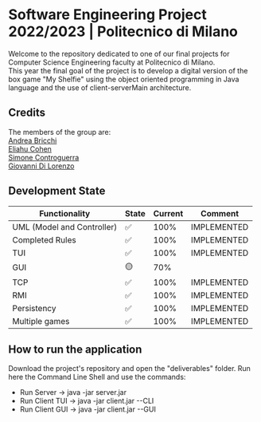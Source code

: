 # Software Engineering Project 2022/2023 | Politecnico di Milano

Welcome to the repository dedicated to one of our final projects for Computer Science Engineering faculty at Politecnico di Milano.  
This year the final goal of the project is to develop a digital version of the box game "My Shelfie" using the object oriented programming in Java language and the use of client-serverMain architecture.

## Credits

The members of the group are:  
[Andrea Bricchi](https://github.com/andrebricchi)   
[Eliahu Cohen](https://github.com/EliahuC)   
[Simone Controguerra](https://github.com/simocigi)   
[Giovanni Di Lorenzo](https://github.com/GiovanniDiLorenzo)   

## Development State

|Functionality   	|State   	| Current   	 |Comment   	|
|---	|---	|-------------|---	|
|UML (Model and Controller)   	|✅   	| 100%   	    |IMPLEMENTED   	|
|Completed Rules   	|✅   	| 100%   	    |IMPLEMENTED   	|
|TUI   	|✅   	| 100%   	    |IMPLEMENTED    	|
|GUI   	|🟡   	| 70%   	     |    	|
|TCP   	|✅  	| 100%   	    |IMPLEMENTED    	|
|RMI   	|✅   	| 100%   	     |IMPLEMENTED   	|
|Persistency   	|✅   	| 100%   	    |IMPLEMENTED   	|
|Multiple games   	|✅   	| 100%   	    |IMPLEMENTED   	|

## How to run the application

Download the project's repository and open the "deliverables" folder. Run here the Command Line Shell and use the commands:
  * Run Server -> java -jar server.jar
  * Run Client TUI -> java -jar client.jar --CLI
  * Run Client GUI -> java -jar client.jar --GUI
